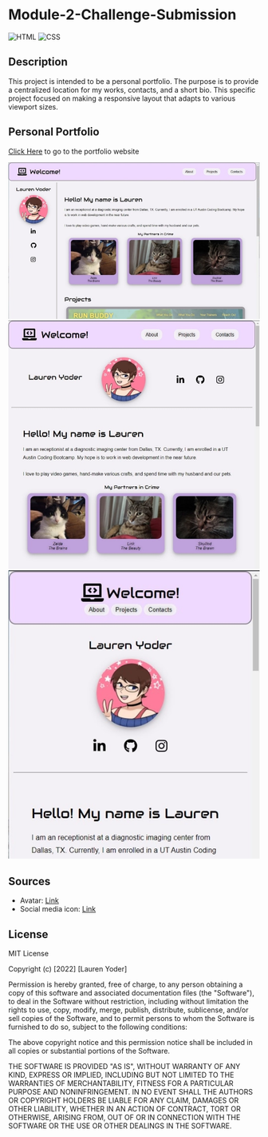 # Module-2-Challenge-Submission

![HTML](https://img.shields.io/badge/language-HTML-blue)
![CSS](https://img.shields.io/badge/language-CSS-blue)

## Description

This project is intended to be a personal portfolio. The purpose is to provide a centralized location for my works, contacts, and a short bio. This specific project focused on making a responsive layout that adapts to various viewport sizes.

## Personal Portfolio
[Click Here](https://lrodenyoder.github.io/Module-2-Challenge-Submission/) to go to the portfolio website

<p>
  <img src="assets/README-images/screenshot-1.jpg" alt="Personal portfolio webpage screenshot"/>
  <img src="assets/README-images/screenshot-2.jpg" alt="Personal portfolio webpage screenshot"/>
  <img src="assets/README-images/screenshot-3.jpg" alt="Personal portfolio webpage screenshot"/>
</p>

## Sources

* Avatar: [Link](https://picrew.me/image_maker/94097)
* Social media icon: [Link](fontawesome.com)

## License

MIT License

Copyright (c) [2022] [Lauren Yoder]

Permission is hereby granted, free of charge, to any person obtaining a copy
of this software and associated documentation files (the "Software"), to deal
in the Software without restriction, including without limitation the rights
to use, copy, modify, merge, publish, distribute, sublicense, and/or sell
copies of the Software, and to permit persons to whom the Software is
furnished to do so, subject to the following conditions:

The above copyright notice and this permission notice shall be included in all
copies or substantial portions of the Software.

THE SOFTWARE IS PROVIDED "AS IS", WITHOUT WARRANTY OF ANY KIND, EXPRESS OR
IMPLIED, INCLUDING BUT NOT LIMITED TO THE WARRANTIES OF MERCHANTABILITY,
FITNESS FOR A PARTICULAR PURPOSE AND NONINFRINGEMENT. IN NO EVENT SHALL THE
AUTHORS OR COPYRIGHT HOLDERS BE LIABLE FOR ANY CLAIM, DAMAGES OR OTHER
LIABILITY, WHETHER IN AN ACTION OF CONTRACT, TORT OR OTHERWISE, ARISING FROM,
OUT OF OR IN CONNECTION WITH THE SOFTWARE OR THE USE OR OTHER DEALINGS IN THE
SOFTWARE.
